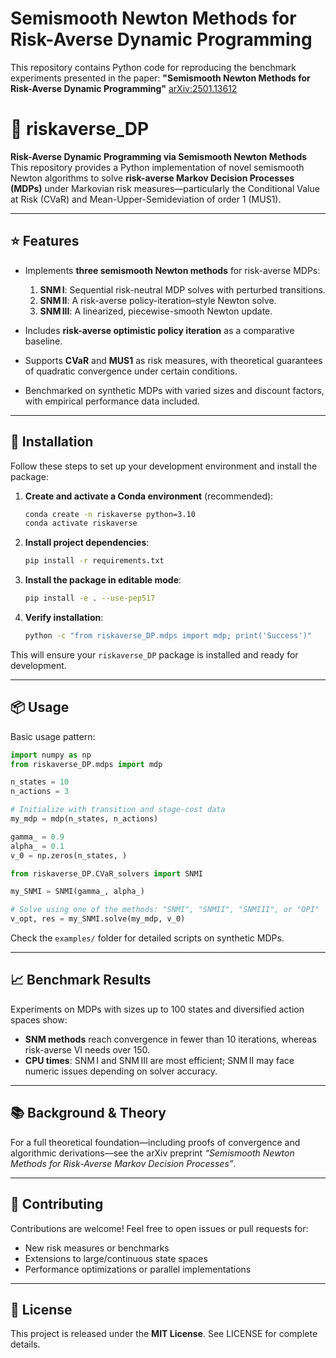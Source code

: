 # Semismooth Newton Methods for Risk-Averse Dynamic Programming

This repository contains Python code for reproducing the benchmark experiments presented in the paper:
**"Semismooth Newton Methods for Risk-Averse Dynamic Programming"**  [arXiv:2501.13612](https://arxiv.org/abs/2501.13612)

# 🧠 riskaverse\_DP

**Risk-Averse Dynamic Programming via Semismooth Newton Methods**
This repository provides a Python implementation of novel semismooth Newton algorithms to solve **risk-averse Markov Decision Processes (MDPs)** under Markovian risk measures—particularly the Conditional Value at Risk (CVaR) and Mean-Upper-Semideviation of order 1 (MUS1).

---

## ⭐ Features

* Implements **three semismooth Newton methods** for risk-averse MDPs:

  1. **SNM I**: Sequential risk-neutral MDP solves with perturbed transitions.
  2. **SNM II**: A risk-averse policy-iteration–style Newton solve.
  3. **SNM III**: A linearized, piecewise-smooth Newton update.
* Includes **risk-averse optimistic policy iteration** as a comparative baseline.
* Supports **CVaR** and **MUS1** as risk measures, with theoretical guarantees of quadratic convergence under certain conditions.
* Benchmarked on synthetic MDPs with varied sizes and discount factors, with empirical performance data included.

---

## 🚀 Installation

Follow these steps to set up your development environment and install the package:

1. **Create and activate a Conda environment** (recommended):

   ```bash
   conda create -n riskaverse python=3.10
   conda activate riskaverse
   ```

2. **Install project dependencies**:

   ```bash
   pip install -r requirements.txt
   ```

3. **Install the package in editable mode**:

   ```bash
   pip install -e . --use-pep517
   ```

4. **Verify installation**:

   ```bash
   python -c "from riskaverse_DP.mdps import mdp; print('Success')"
   ```

This will ensure your `riskaverse_DP` package is installed and ready for development.

---

## 📦 Usage

Basic usage pattern:

```python
import numpy as np
from riskaverse_DP.mdps import mdp

n_states = 10
n_actions = 3

# Initialize with transition and stage-cost data
my_mdp = mdp(n_states, n_actions)

gamma_ = 0.9
alpha_ = 0.1
v_0 = np.zeros(n_states, )

from riskaverse_DP.CVaR_solvers import SNMI

my_SNMI = SNMI(gamma_, alpha_)

# Solve using one of the methods: "SNMI", "SNMII", "SNMIII", or "OPI"
v_opt, res = my_SNMI.solve(my_mdp, v_0)
```

Check the `examples/` folder for detailed scripts on synthetic MDPs.

---

## 📈 Benchmark Results

Experiments on MDPs with sizes up to 100 states and diversified action spaces show:

* **SNM methods** reach convergence in fewer than 10 iterations, whereas risk-averse VI needs over 150.
* **CPU times**: SNM I and SNM III are most efficient; SNM II may face numeric issues depending on solver accuracy.

---

## 📚 Background & Theory

For a full theoretical foundation—including proofs of convergence and algorithmic derivations—see the arXiv preprint *“Semismooth Newton Methods for Risk-Averse Markov Decision Processes”*.

---

## 🤝 Contributing

Contributions are welcome! Feel free to open issues or pull requests for:

* New risk measures or benchmarks
* Extensions to large/continuous state spaces
* Performance optimizations or parallel implementations

---

## 📄 License

This project is released under the **MIT License**. See LICENSE for complete details.

